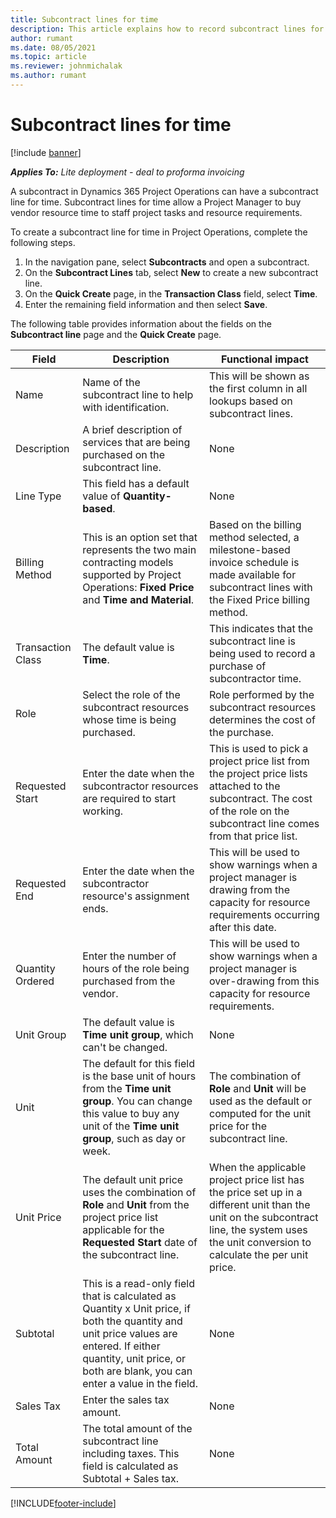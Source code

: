 ```yaml
---
title: Subcontract lines for time
description: This article explains how to record subcontract lines for time and record the purchase of time from vendors.
author: rumant
ms.date: 08/05/2021
ms.topic: article
ms.reviewer: johnmichalak
ms.author: rumant
---
```


# Subcontract lines for time

[!include [banner](../../includes/dataverse-preview.md)]

_**Applies To:** Lite deployment - deal to proforma invoicing_

A subcontract in Dynamics 365 Project Operations can have a subcontract line for time. Subcontract lines for time allow a Project Manager to buy vendor resource time to staff project tasks and resource requirements.

To create a subcontract line for time in Project Operations, complete the following steps.

1. In the navigation pane, select **Subcontracts** and open a subcontract.
2. On the **Subcontract Lines** tab, select **New** to create a new subcontract line.
3. On the **Quick Create** page, in the **Transaction Class** field, select **Time**.
4. Enter the remaining field information and then select **Save**.

  The following table provides information about the fields on the **Subcontract line** page and the **Quick Create** page.

| **Field** | **Description** | **Functional impact** |
| --- | --- | --- |
| Name | Name of the subcontract line to help with identification. | This will be shown as the first column in all lookups based on subcontract lines. |
| Description | A brief description of services that are being purchased on the subcontract line. |None |
| Line Type | 	This field has a default value of **Quantity-based**.| None |
| Billing Method | This is an option set that represents the two main contracting models supported by Project Operations: **Fixed Price** and **Time and Material**. | Based on the billing method selected, a milestone-based invoice schedule is made available for subcontract lines with the Fixed Price billing method. |
| Transaction Class | The default value is **Time**. | This indicates that the subcontract line is being used to record a purchase of subcontractor time. |
| Role | Select the role of the subcontract resources whose time is being purchased. | Role performed by the subcontract resources determines the cost of the purchase. |
| Requested Start | Enter the date when the subcontractor resources are required to start working. | This is used to pick a project price list from the project price lists attached to the subcontract. The cost of the role on the subcontract line comes from that price list. |
| Requested End | Enter the date when the subcontractor resource's assignment ends. | This will be used to show warnings when a project manager is drawing from the capacity for resource requirements occurring after this date. |
| Quantity Ordered | Enter the number of hours of the role being purchased from the vendor. | This will be used to show warnings when a project manager is over-drawing from this capacity for resource requirements. |
| Unit Group | The default value is **Time unit group**, which can't be changed. | None|
| Unit | The default for this field is the base unit of hours from the **Time unit group**. You can change this value to buy any unit of the **Time unit group**, such as day or week. | The combination of **Role** and **Unit** will be used as the default or computed for the unit price for the subcontract line. |
| Unit Price | The default unit price uses the combination of **Role** and **Unit** from the project price list applicable for the **Requested Start** date of the subcontract line. | When the applicable project price list has the price set up in a different unit than the unit on the subcontract line, the system uses the unit conversion to calculate the per unit price. |
| Subtotal | 	This is a read-only field that is calculated as Quantity x Unit price, if both the quantity and unit price values are entered. If either quantity, unit price, or both are blank, you can enter a value in the field. | None|
| Sales Tax | 	Enter the sales tax amount. |None |
| Total Amount | The total amount of the subcontract line including taxes. This field is calculated as Subtotal + Sales tax.|None |

[!INCLUDE[footer-include](../../includes/footer-banner.md)]
